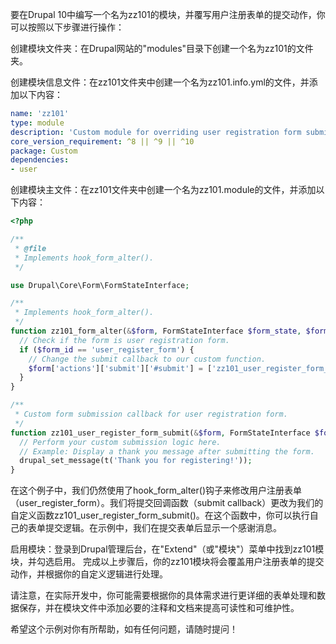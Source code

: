要在Drupal 10中编写一个名为zz101的模块，并覆写用户注册表单的提交动作，你可以按照以下步骤进行操作：

创建模块文件夹：在Drupal网站的"modules"目录下创建一个名为zz101的文件夹。

创建模块信息文件：在zz101文件夹中创建一个名为zz101.info.yml的文件，并添加以下内容：

```yaml
name: 'zz101'
type: module
description: 'Custom module for overriding user registration form submission.'
core_version_requirement: ^8 || ^9 || ^10
package: Custom
dependencies:
- user
```

  创建模块主文件：在zz101文件夹中创建一个名为zz101.module的文件，并添加以下内容：
```php
<?php

/**
 * @file
 * Implements hook_form_alter().
 */

use Drupal\Core\Form\FormStateInterface;

/**
 * Implements hook_form_alter().
 */
function zz101_form_alter(&$form, FormStateInterface $form_state, $form_id) {
  // Check if the form is user registration form.
  if ($form_id == 'user_register_form') {
    // Change the submit callback to our custom function.
    $form['actions']['submit']['#submit'] = ['zz101_user_register_form_submit'];
  }
}

/**
 * Custom form submission callback for user registration form.
 */
function zz101_user_register_form_submit(&$form, FormStateInterface $form_state) {
  // Perform your custom submission logic here.
  // Example: Display a thank you message after submitting the form.
  drupal_set_message(t('Thank you for registering!'));
}
```
在这个例子中，我们仍然使用了hook_form_alter()钩子来修改用户注册表单（user_register_form）。我们将提交回调函数（submit callback）更改为我们的自定义函数zz101_user_register_form_submit()。在这个函数中，你可以执行自己的表单提交逻辑。在示例中，我们在提交表单后显示一个感谢消息。

启用模块：登录到Drupal管理后台，在"Extend"（或"模块"）菜单中找到zz101模块，并勾选启用。
完成以上步骤后，你的zz101模块将会覆盖用户注册表单的提交动作，并根据你的自定义逻辑进行处理。

请注意，在实际开发中，你可能需要根据你的具体需求进行更详细的表单处理和数据保存，并在模块文件中添加必要的注释和文档来提高可读性和可维护性。

希望这个示例对你有所帮助，如有任何问题，请随时提问！
